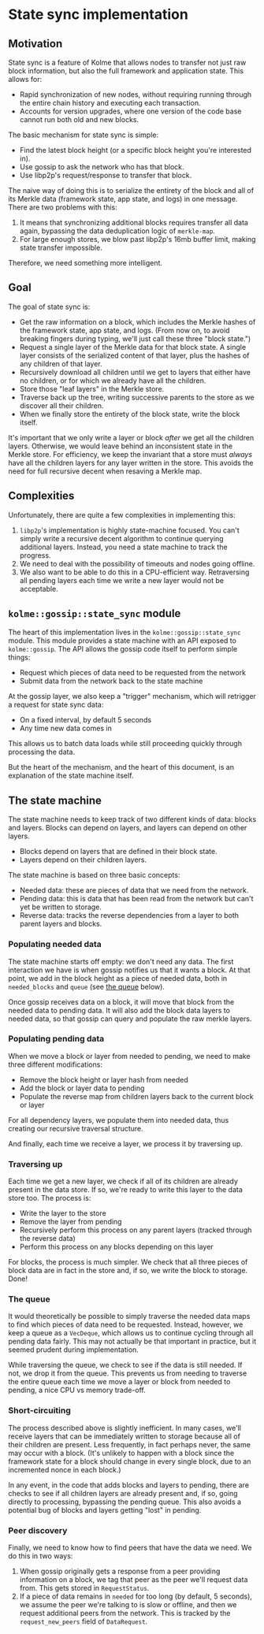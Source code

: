 # State sync implementation

<!-- toc -->

## Motivation

State sync is a feature of Kolme that allows nodes to transfer not just raw block information, but also the full framework and application state. This allows for:

* Rapid synchronization of new nodes, without requiring running through the entire chain history and executing each transaction.
* Accounts for version upgrades, where one version of the code base cannot run both old and new blocks.

The basic mechanism for state sync is simple:

* Find the latest block height (or a specific block height you're interested in).
* Use gossip to ask the network who has that block.
* Use libp2p's request/response to transfer that block.

The naive way of doing this is to serialize the entirety of the block and all of its Merkle data (framework state, app state, and logs) in one message. There are two problems with this:

1. It means that synchronizing additional blocks requires transfer all data again, bypassing the data deduplication logic of `merkle-map`.
2. For large enough stores, we blow past libp2p's 16mb buffer limit, making state transfer impossible.

Therefore, we need something more intelligent.

## Goal

The goal of state sync is:

* Get the raw information on a block, which includes the Merkle hashes of the framework state, app state, and logs. (From now on, to avoid breaking fingers during typing, we'll just call these three "block state.")
* Request a single layer of the Merkle data for that block state. A single layer consists of the serialized content of that layer, plus the hashes of any children of that layer.
* Recursively download all children until we get to layers that either have no children, or for which we already have all the children.
* Store those "leaf layers" in the Merkle store.
* Traverse back up the tree, writing successive parents to the store as we discover all their children.
* When we finally store the entirety of the block state, write the block itself.

It's important that we only write a layer or block _after_ we get all the children layers. Otherwise, we would leave behind an inconsistent state in the Merkle store. For efficiency, we keep the invariant that a store must _always_ have all the children layers for any layer written in the store. This avoids the need for full recursive decent when resaving a Merkle map.

## Complexities

Unfortunately, there are quite a few complexities in implementing this:

1. `libp2p`'s implementation is highly state-machine focused. You can't simply write a recursive decent algorithm to continue querying additional layers. Instead, you need a state machine to track the progress.
2. We need to deal with the possibility of timeouts and nodes going offline.
3. We also want to be able to do this in a CPU-efficient way. Retraversing all pending layers each time we write a new layer would not be acceptable.

## `kolme::gossip::state_sync` module

The heart of this implementation lives in the `kolme::gossip::state_sync` module. This module provides a state machine with an API exposed to `kolme::gossip`. The API allows the gossip code itself to perform simple things:

* Request which pieces of data need to be requested from the network
* Submit data from the network back to the state machine

At the gossip layer, we also keep a "trigger" mechanism, which will retrigger a request for state sync data:

* On a fixed interval, by default 5 seconds
* Any time new data comes in

This allows us to batch data loads while still proceeding quickly through processing the data.

But the heart of the mechanism, and the heart of this document, is an explanation of the state machine itself.

## The state machine

The state machine needs to keep track of two different kinds of data: blocks and layers. Blocks can depend on layers, and layers can depend on other layers.

* Blocks depend on layers that are defined in their block state.
* Layers depend on their children layers.

The state machine is based on three basic concepts:

* Needed data: these are pieces of data that we need from the network.
* Pending data: this is data that has been read from the network but can't yet be written to storage.
* Reverse data: tracks the reverse dependencies from a layer to both parent layers and blocks.

### Populating needed data

The state machine starts off empty: we don't need any data. The first interaction we have is when gossip notifies us that it wants a block. At that point, we add in the block height as a piece of needed data, both in `needed_blocks` and `queue` (see [the queue](#the-queue) below).

Once gossip receives data on a block, it will move that block from the needed data to pending data. It will also add the block data layers to needed data, so that gossip can query and populate the raw merkle layers.

### Populating pending data

When we move a block or layer from needed to pending, we need to make three different modifications:

* Remove the block height or layer hash from needed
* Add the block or layer data to pending
* Populate the reverse map from children layers back to the current block or layer

For all dependency layers, we populate them into needed data, thus creating our recursive traversal structure.

And finally, each time we receive a layer, we process it by traversing up.

### Traversing up

Each time we get a new layer, we check if all of its children are already present in the data store. If so, we're ready to write this layer to the data store too. The process is:

* Write the layer to the store
* Remove the layer from pending
* Recursively perform this process on any parent layers (tracked through the reverse data)
* Perform this process on any blocks depending on this layer

For blocks, the process is much simpler. We check that all three pieces of block data are in fact in the store and, if so, we write the block to storage. Done!

### The queue

It would theoretically be possible to simply traverse the needed data maps to find which pieces of data need to be requested. Instead, however, we keep a queue as a `VecDeque`, which allows us to continue cycling through all pending data fairly. This may not actually be that important in practice, but it seemed prudent during implementation.

While traversing the queue, we check to see if the data is still needed. If not, we drop it from the queue. This prevents us from needing to traverse the entire queue each time we move a layer or block from needed to pending, a nice CPU vs memory trade-off.

### Short-circuiting

The process described above is slightly inefficient. In many cases, we'll receive layers that can be immediately written to storage because all of their children are present. Less frequently, in fact perhaps never, the same may occur with a block. (It's unlikely to happen with a block since the framework state for a block should change in every single block, due to an incremented nonce in each block.)

In any event, in the code that adds blocks and layers to pending, there are checks to see if all children layers are already present and, if so, going directly to processing, bypassing the pending queue. This also avoids a potential bug of blocks and layers getting "lost" in pending.

### Peer discovery

Finally, we need to know how to find peers that have the data we need. We do this in two ways:

1. When gossip originally gets a response from a peer providing information on a block, we tag that peer as the peer we'll request data from. This gets stored in `RequestStatus`.
2. If a piece of data remains in `needed` for too long (by default, 5 seconds), we assume the peer we're talking to is slow or offline, and then we request additional peers from the network. This is tracked by the `request_new_peers` field of `DataRequest`.
